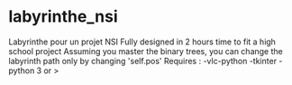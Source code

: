 # labyrinthe_nsi
Labyrinthe pour un projet NSI 
Fully designed in 2 hours time to fit a high school project 
Assuming you master the binary trees, you can change the labyrinth path only by changing 'self.pos'
Requires :
-vlc-python
-tkinter 
-python 3 or > 
